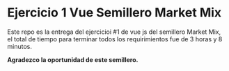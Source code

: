 # Ejercicio 1 Vue Semillero Market Mix

Este repo es la entrega del ejercicioi #1 de vue js del semillero Market Mix, el total de tiempo para terminar todos los requirimientos fue de 3 horas y 8 minutos.

**Agradezco la oportunidad de este semillero.**
